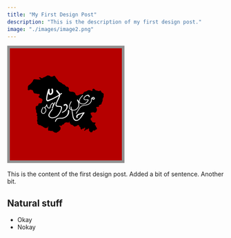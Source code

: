 ```yaml
---
title: "My First Design Post"
description: "This is the description of my first design post."
image: "./images/image2.png"
---
```


![Alt text](./images/image2.png)

This is the content of the first design post. Added a bit of sentence. Another bit.

## Natural stuff

- Okay
- Nokay
